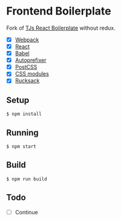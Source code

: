 
# Frontend Boilerplate

Fork of [TJs React Boilerplate](https://github.com/tj/frontend-boilerplate) without redux.

- [x] [Webpack](https://webpack.github.io)
- [x] [React](https://facebook.github.io/react/)
- [x] [Babel](https://babeljs.io/)
- [x] [Autoprefixer](https://github.com/postcss/autoprefixer)
- [x] [PostCSS](https://github.com/postcss/postcss)
- [x] [CSS modules](https://github.com/outpunk/postcss-modules)
- [x] [Rucksack](http://simplaio.github.io/rucksack/docs)

## Setup

```
$ npm install
```

## Running

```
$ npm start
```

## Build

```
$ npm run build
```

## Todo

- [ ] Continue